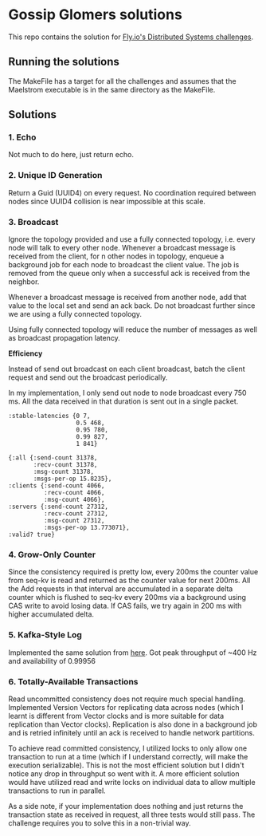# Gossip Glomers solutions

This repo contains the solution for [Fly.io's Distributed Systems challenges](https://fly.io/dist-sys/).

## Running the solutions

The MakeFile has a target for all the challenges and assumes that the Maelstrom executable is in the same directory as the MakeFile.

## Solutions
### 1. Echo

Not much to do here, just return echo.

### 2. Unique ID Generation

Return a Guid (UUID4) on every request. No coordination required between nodes since UUID4 collision is near impossible at this scale.

### 3. Broadcast

Ignore the topology provided and use a fully connected topology, i.e. every node will talk to every other node.
Whenever a broadcast message is received from the client, for n other nodes in topology, enqueue a background job for each node to broadcast the client value. The job is removed from the queue only when a successful ack is received from the neighbor.

Whenever a broadcast message is received from another node, add that value to the local set and send an ack back. Do not broadcast further since we are using a fully connected topology.

Using fully connected topology will reduce the number of messages as well as broadcast propagation latency.

**Efficiency**

Instead of send out broadcast on each client broadcast, batch the client request and send out the broadcast periodically.

In my implementation, I only send out node to node broadcast every 750 ms. All the data received in that duration is sent out in a single packet.

```
:stable-latencies {0 7,
                   0.5 468,
                   0.95 780,
                   0.99 827,
                   1 841}

{:all {:send-count 31378,
       :recv-count 31378,
       :msg-count 31378,
       :msgs-per-op 15.8235},
:clients {:send-count 4066,
          :recv-count 4066,
          :msg-count 4066},
:servers {:send-count 27312,
          :recv-count 27312,
          :msg-count 27312,
          :msgs-per-op 13.773071},
:valid? true}
```

### 4. Grow-Only Counter

Since the consistency required is pretty low, every 200ms the counter value from seq-kv is read and returned as the counter value for next 200ms. All the Add requests in that interval are accumulated in a separate delta counter which is flushed to seq-kv every 200ms via a background using CAS write to avoid losing data. If CAS fails, we try again in 200 ms with higher accumulated delta.

### 5. Kafka-Style Log

Implemented the same solution from [here](https://github.com/teivah/gossip-glomers#challenge-5-kafka-style-log).
Got peak throughput of ~400 Hz and availability of 0.99956

### 6. Totally-Available Transactions

Read uncommitted consistency does not require much special handling. Implemented Version Vectors for replicating data across nodes (which I learnt is different from Vector clocks and is more suitable for data replication than Vector clocks). Replication is also done in a background job and is retried infinitely until an ack is received to handle network partitions.

To achieve read committed consistency, I utilized locks to only allow one transaction to run at a time (which if I understand correctly, will make the execution serializable). This is not the most efficient solution but I didn't notice any drop in throughput so went with it. A more efficient solution would have utilized read and write locks on individual data to allow multiple transactions to run in parallel.

As a side note, if your implementation does nothing and just returns the transaction state as received in request, all three tests would still pass. The challenge requires you to solve this in a non-trivial way.
